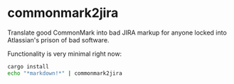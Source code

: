 # commonmark2jira

Translate good CommonMark into bad JIRA markup for anyone
locked into Atlassian's prison of bad software.

Functionality is very minimal right now:

``` sh
cargo install
echo "*markdown!*" | commonmark2jira
```
